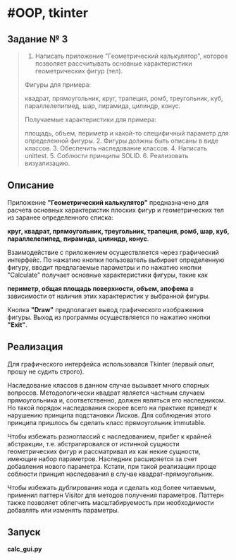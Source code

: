 # #OOP, tkinter
## Задание № 3
> 1. Написать приложение "Геометрический калькулятор", которое позволяет рассчитывать
> основные характеристики геометрических фигур (тел).
> 
>   Фигуры для примера:
> 
>   квадрат, прямоугольник, круг, трапеция, ромб, треугольник, куб, параллелепипиед,
>   шар, пирамида, цилиндр, конус.
> 
>   Получаемые характеристики для примера:
> 
>   площадь, объем, периметр и какой-то специфичный параметр для определенной фигуры.
> 2. Фигуры должны быть описаны в виде классов.
> 3. Обеспечить наследование классов.
> 4. Написать unittest.
> 5. Соблюсти принципы SOLID.
> 6. Реализовать визуализацию.


## Описание
Приложение **"Геометрический калькулятор"** предназначено для расчета основных характеристик
плоских фигур и геометрических тел из заранее определенного списка:

**круг, квадрат, прямоугольник, треугольник, трапеция, ромб, шар, куб,
параллелепипед, пирамида, цилиндр, конус**.

Взаимодействие с приложением осуществляется через графический интерфейс.
По нажатию кнопки пользователь выбирает определенную фигуру, вводит предлагаемые
параметры и по нажатию кнопки "Calculate" получает основные характеристики фигуры,
такие как

**периметр, общая площадь поверхности, объем, апофема** в зависимости от наличия
этих характеристик у выбранной фигуры.

Кнопка **"Draw"** предполагает вывод графического
изображения фигуры. Выход из программы осуществляется по нажатию кнопки **"Exit"**.

## Реализация
Для графического интерфейса использовался Tkinter
(первый опыт, прошу не судить строго).

Наследование классов в данном случае вызывает много спорных вопросов.
Методологически квадрат является частным случаем прямоугольника и, соответственно,
должен являться его наследником. Но такой порядок наследования скорее всего
на практике приведт к нарушению принципа подстановки Лисков. Для соблюдения
этого принципа пришлось бы сделать класс прямоугольник immutable.

Чтобы избежать разноглассий с наследованием, прибег к крайней абстракции, т.е.
абстрагировался от истинной сущности геометрических фигур и рассматривал их как
некие сущности, имеющие набор параметров. Наследник расширяется за счет добавления
нового параметра. Кстати, при такой реализации проще соблюсти принцип наследования
в случае квадрат-прямоугольник.

Чтобы избежать дублирования кода и сделать код более читаемым, применил паттерн
Visitor для методов получения параметров. Паттерн также позволяет облегчить
масштабируемость при необходимости добавлять или изменять параметры.

## Запуск
**calc_gui.py**